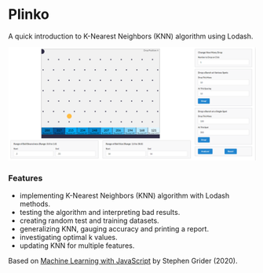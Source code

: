 # Plinko

A quick introduction to K-Nearest Neighbors (KNN) algorithm using Lodash.

<p align="center">
        <img src="screenshot.png">
</p>

### Features

- implementing K-Nearest Neighbors (KNN) algorithm with Lodash methods.
- testing the algorithm and interpreting bad results.
- creating random test and training datasets.
- generalizing KNN, gauging accuracy and printing a report.
- investigating optimal k values.
- updating KNN for multiple features.

Based on [Machine Learning with JavaScript](https://www.udemy.com/course/machine-learning-with-javascript/) by Stephen Grider (2020).
